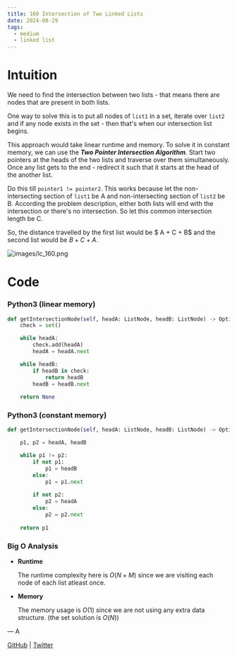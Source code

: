 ```yaml
---
title: 160 Intersection of Two Linked Lists
date: 2024-08-29
tags:
  - medium
  - linked list
---
```


# Intuition

We need to find the intersection between two lists - that means there are nodes that are present in both lists.


One way to solve this is to put all nodes of `list1` in a set, iterate over `list2` and if any node exists in the set - then that's when our intersection list begins.


This approach would take linear runtime and memory. To solve it in constant memory, we can use the **_Two Pointer Intersection Algorithm_**. Start two pointers at the heads of the two lists and traverse over them simultaneously. Once any list gets to the end - redirect it such that it starts at the head of the another list. 


Do this till `pointer1 != pointer2`. This works because let the non-intersecting section of `list1` be A and non-intersecting section of `list2` be B. According the problem description, either both lists will end with the intersection or there's no intersection. So let this common intersection length be C.


So, the distance travelled by the first list would be $ A + C + B$ and the second list would be $B + C + A$.

![images/lc_160.png](images/lc_160.png)


# Code

### Python3 (linear memory)

```python
def getIntersectionNode(self, headA: ListNode, headB: ListNode) -> Optional[ListNode]:
    check = set()

    while headA:
        check.add(headA)
        headA = headA.next

    while headB:
        if headB in check:
            return headB
        headB = headB.next
    
    return None
```

### Python3 (constant memory)

```python
def getIntersectionNode(self, headA: ListNode, headB: ListNode) -> Optional[ListNode]:

    p1, p2 = headA, headB

    while p1 != p2:
        if not p1:
            p1 = headB
        else:
            p1 = p1.next
        
        if not p2:
            p2 = headA
        else:
            p2 = p2.next
    
    return p1
```

### Big O Analysis

- **Runtime**

  The runtime complexity here is $O(N + M)$ since we are visiting each node of each list atleast once.

- **Memory**

  The memory usage is $O(1)$ since we are not using any extra data structure. (the set solution is $O(N)$)

— A

[GitHub](https://github.com/AtharvaKamble) | [Twitter](https://twitter.com/AtharvaKamble07)
